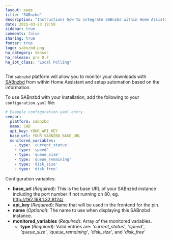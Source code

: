 ```yaml
---
layout: page
title: "SABnzbd"
description: "Instructions how to integrate SABnzbd within Home Assistant."
date: 2015-03-23 19:59
sidebar: true
comments: false
sharing: true
footer: true
logo: sabnzbd.png
ha_category: Sensor
ha_release: pre 0.7
ha_iot_class: "Local Polling"
---
```



The `sabnzbd` platform will allow you to monitor your downloads with [SABnzbd](http://sabnzbd.org) from within Home Assistant and setup automation based on the information.

To use SABnzbd with your installation, add the following to your `configuration.yaml` file:

```yaml
# Example configuration.yaml entry
sensor:
  platform: sabnzbd
  name: SAB
  api_key: YOUR_API_KEY
  base_url: YOUR_SABNZBD_BASE_URL
  monitored_variables:
    - type: 'current_status'
    - type: 'speed'
    - type: 'queue_size'
    - type: 'queue_remaining'
    - type: 'disk_size'
    - type: 'disk_free'
```

Configuration variables:

- **base_url** (*Required*): This is the base URL of your SABnzbd instance including the port number if not running on 80, eg. http://192.168.1.32:8124/
- **api_key** (*Required*): Name that will be used in the frontend for the pin.
- **name** (*Optional*): The name to use when displaying this SABnzbd instance.
- **monitored_variables** (*Required*): Array of the monitored variables.
  - **type** (*Required*): Valid entries are: *'current_status'*, *'speed'*, *'queue_size'*, *'queue_remaining'*, *'disk_size'*, and *'disk_free'*


